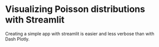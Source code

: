 # Visualizing Poisson distributions with Streamlit

Creating a simple app with streamlit is easier and less verbose than with Dash Plotly.
